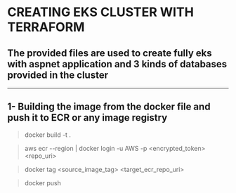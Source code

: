 # CREATING **EKS** CLUSTER WITH **TERRAFORM**
## The provided files are used to create fully eks with aspnet application and 3 kinds of databases provided in the cluster
-----

## 1- Building the image from the docker file and push it to ECR or any image registry 
> docker build -t <imagename> .

> aws ecr --region <region> | docker login -u AWS -p <encrypted_token> <repo_uri>

> docker tag <source_image_tag> <target_ecr_repo_uri>

> docker push <ecr-repo-uri>
